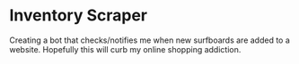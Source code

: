 
# Inventory Scraper

Creating a bot that checks/notifies me when new surfboards are added to a website. Hopefully this will curb my online shopping addiction. 

